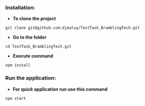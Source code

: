### Installation:

- **To clone the project**

```
git clone git@github.com:djmaluy/TestTask_BramblingTech.git
```

- **Go to the folder**

```
cd TestTask_BramblingTech.git
```

- **Execute command**

```
npm install
```

### Run the application:

- **For quick application run use this command**

```
npm start
```

